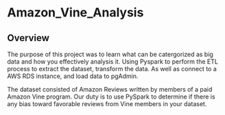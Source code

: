 # Amazon_Vine_Analysis


## Overview

The purpose of this project was to learn what can be catergorized as big data and how you effectively analysis it. Using Pyspark to perform the ETL process to extract the dataset, transform the data. As well as connect to a AWS RDS instance, and load data to pgAdmin.

The dataset consisted of Amazon Reviews written by members of a paid Amazon Vine program. Our duty is to use PySpark to determine if there is any bias toward favorable reviews from Vine members in your dataset.
